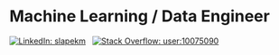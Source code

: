 # Machine Learning / Data Engineer

[![LinkedIn: slapekm](img/linkedin.svg)](https://www.linkedin.com/in/slapek/)
&nbsp;
[![Stack Overflow: user:10075090](img/stackoverflow.svg)](https://stackoverflow.com/users/10126366/slapek)
